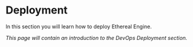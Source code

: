 # Deployment
In this section you will learn how to deploy Ethereal Engine.

_This page will contain an introduction to the DevOps Deployment section._  
